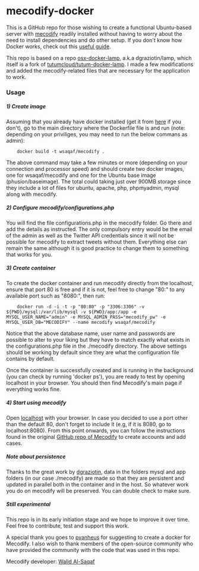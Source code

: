 # mecodify-docker

This is a GitHub repo for those wishing to create a functional Ubuntu-based server with [mecodify](https://github.com/wsaqaf/mecodify) readily installed without having to worry about the need to install dependencies and do other setup. If you don't know how Docker works, check out this [useful guide](https://prakhar.me/docker-curriculum/).

This repo is based on a repo [osx-docker-lamp](https://github.com/dgraziotin/osx-docker-lamp), a.k.a dgraziotin/lamp, which itself is a fork of [tutumcloud/tutum-docker-lamp](https://github.com/tutumcloud/lamp). I made a few modifications and added the mecodify-related files that are necessary for the application to work. 

### Usage

##### 1) Create image

Assuming that you already have docker installed (get it from [here](https://docs.docker.com/engine/installation/) if you don't), go to the main directory where the Dockerfile file is and run (note: depending on your priviliges, you may need to run the below commans as admin):

        docker build -t wsaqaf/mecodify .

The above command may take a few minutes or more (depending on your connection and processor speed) and should create two docker images, one for wsaqaf/mecodify and one for the Ubuntu base image (phusion/baseimage). The total could taking just over 900MB storage since they include a lot of files for ubuntu, apache, php, phpmyadmin, mysql along with mecodify.

##### 2) Configure mecodify/configurations.php

You will find the file configurations.php in the mecodify folder. Go there and add the details as instructed. The only compulsory entry would be the email of the admin as well as the Twitter API credentials since it will not be possible for mecodify to extract tweets without them. Everything else can remain the same although it is good practice to change them to something that works for you.

##### 3) Create container

To create the docker container and run mecodify directly from the localhost, ensure that port 80 is free and if it is not, feel free to change "80:" to any available port such as "8080:", then run:

        docker run -d -i -t -p "80:80" -p "3306:3306" -v ${PWD}/mysql:/var/lib/mysql -v ${PWD}/app:/app -e MYSQL_USER_NAME="admin" -e MYSQL_ADMIN_PASS="mecodify_pw" -e MYSQL_USER_DB="MECODIFY" --name mecodify wsaqaf/mecodify

Notice that the above database name, user name and passwords are possible to alter to your liking but they have to match exactly what exists in the configurations.php file in the ./mecodify directory. The above settings should be working by default since they are what the configuration file contains by default.

Once the container is successfully created and is running in the background (you can check by running 'docker ps'), you are ready to test by opening localhost in your browser. You should then find Mecodify's main page if everything works fine.

##### 4) Start using mecodify

Open [localhost](http://localhost) with your browser. In case you decided to use a port other than the default 80, don't forget to include it (e.g, if it is 8080, go to localhost:8080).
From this point onwards, you can follow the instructions found in the original [GitHub repo of Mecodify](https://github.com/wsaqaf/mecodify/blob/master/manual.md) to create accounts and add cases.

##### Note about persistence

Thanks to the great work by [dgraziotin](https://github.com/dgraziotin), data in the folders mysql and app folders (in our case ./mecodify) are made so that they are persistent and updated in parallel both in the container and in the host. So whatever work you do on mecodify will be preserved. You can double check to make sure.

##### Still experimental

This repo is in its early initiation stage and we hope to improve it over time. Feel free to contribute, test and support this work.

A special thank you goes to [pvanheus](https://github.com/pvanheus) for suggesting to create a docker for Mecodify. I also wish to thank members of the open-source community who have provided the community with the code that was used in this repo.

Mecodify developer: [Walid Al-Saqaf](https://github.com/wsaqaf)

